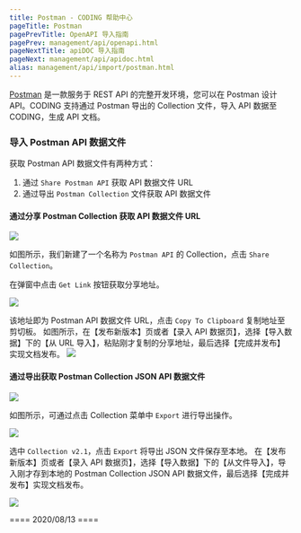 ```yaml
---
title: Postman - CODING 帮助中心
pageTitle: Postman
pagePrevTitle: OpenAPI 导入指南
pagePrev: management/api/openapi.html
pageNextTitle: apiDOC 导入指南
pageNext: management/api/apidoc.html
alias: management/api/import/postman.html
---
```


[Postman](https://www.getpostman.com/) 是一款服务于 REST API 的完整开发环境，您可以在 Postman 设计 API。CODING 支持通过 Postman 导出的 Collection 文件，导入 API 数据至 CODING，生成 API 文档。

### 导入 Postman API 数据文件

获取 Postman API 数据文件有两种方式：

1.  通过 `Share Postman API` 获取 API 数据文件 URL
2.  通过导出 `Postman Collection` 文件获取 API 数据文件

#### 通过分享 Postman Collection 获取 API 数据文件 URL

![](https://help-assets.codehub.cn/enterprise/20191008070759.png)

如图所示，我们新建了一个名称为 `Postman API` 的 Collection，点击 `Share Collection`。

在弹窗中点击 `Get Link` 按钮获取分享地址。

![](https://help-assets.codehub.cn/enterprise/20191008070859.png)

该地址即为 Postman API 数据文件 URL，点击 `Copy To Clipboard` 复制地址至剪切板。
如图所示，在【发布新版本】页或者【录入 API 数据页】，选择【导入数据】下的【从 URL 导入】，粘贴刚才复制的分享地址，最后选择【完成并发布】实现文档发布。
![](https://help-assets.codehub.cn/enterprise/20191008071500.png)

#### 通过导出获取 Postman Collection JSON API 数据文件

![](https://help-assets.codehub.cn/enterprise/20191008071838.png)

如图所示，可通过点击 Collection 菜单中 `Export` 进行导出操作。

![](https://help-assets.codehub.cn/enterprise/20191008071939.png)

选中 `Collection v2.1`，点击 `Export` 将导出 JSON 文件保存至本地。
在【发布新版本】页或者【录入 API 数据页】，选择【导入数据】下的【从文件导入】，导入刚才存到本地的 Postman Collection JSON API 数据文件，最后选择【完成并发布】实现文档发布。

![](https://help-assets.codehub.cn/enterprise/20191008065650.png)

==== 2020/08/13 ====
